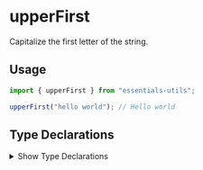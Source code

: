 # upperFirst

Capitalize the first letter of the string.

## Usage

```js
import { upperFirst } from "essentials-utils";

upperFirst("hello world"); // Hello world
```

## Type Declarations

<details>
  <summary class="italic cursor-pointer">Show Type Declarations</summary>

```ts
export declare function upperFirst(value: string): string;
```
</details>